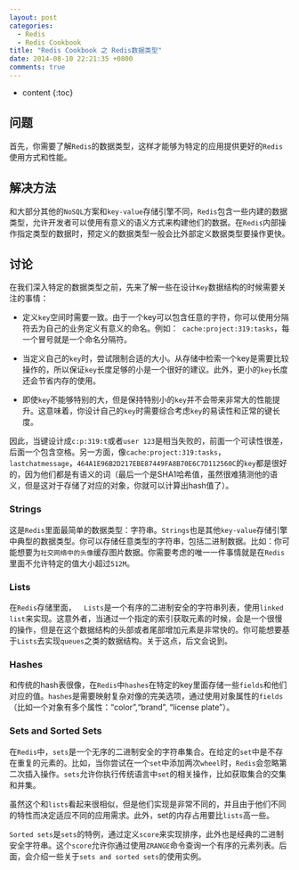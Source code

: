 ```yaml
---
layout: post  
categories: 
  - Redis
  - Redis Cookbook
title: "Redis Cookbook 之 Redis数据类型"
date: 2014-08-10 22:21:35 +0800
comments: true
---
```


* content
{:toc}

## <a id="Problem">问题</a>

首先，你需要了解`Redis`的数据类型，这样才能够为特定的应用提供更好的`Redis`使用方式和性能。

## <a id="Solution">解决方法</a>

和大部分其他的`NoSQL`方案和`key-value`存储引擎不同，`Redis`包含一些内建的数据类型，允许开发者可以使用有意义的语义方式来构建他们的数据。在`Redis`内部操作指定类型的数据时，预定义的数据类型一般会比外部定义数据类型要操作更快。

## <a id="Discussion">讨论</a>

在我们深入特定的数据类型之前，先来了解一些在设计`Key`数据结构的时候需要关注的事情：

  - 定义`key`空间时需要一致。由于一个key可以包含任意的字符，你可以使用分隔符去为自己的业务定义有意义的命名。例如：` cache:project:319:tasks`，每一个冒号就是一个命名分隔符。
  
  - 当定义自己的`key`时，尝试限制合适的大小。从存储中检索一个key是需要比较操作的，所以保证`key`长度足够的小是一个很好的建议。此外，更小的`key`长度还会节省内存的使用。
  
  - 即使`key`不能够特别的大，但是保持特别小的`key`并不会带来非常大的性能提升。这意味着，你设计自己的`key`时需要综合考虑`key`的易读性和正常的键长度。
  
因此，当键设计成`c:p:319:t`或者`user 123`是相当失败的，前面一个可读性很差，后面一个包含空格。另一方面，像`cache:project:319:tasks`，`lastchatmessage`，`464A1E96B2D217EBE87449FA8B70E6C7D112560C`的`key`都是很好的，因为他们都是有语义的词（最后一个是SHA1哈希值，虽然很难猜测他的语义，但是这对于存储了对应的对象，你就可以计算出hash值了）。

<!-- more -->

###  Strings

这是`Redis`里面最简单的数据类型：字符串。`Strings`也是其他`key-value`存储引擎中典型的数据类型。你可以存储任意类型的字符串，包括二进制数据。比如：你可能想要为`社交网络中的头像`缓存图片数据。你需要考虑的唯一一件事情就是在`Redis`里面不允许特定的值大小超过`512M`。


###  Lists

在`Redis`存储里面，`  Lists`是一个有序的二进制安全的字符串列表，使用`linked list`来实现。这意外者，当通过一个指定的索引获取元素的时候，会是一个很慢的操作，但是在这个数据结构的头部或者尾部增加元素是非常快的。你可能想要基于`Lists`去实现`queues`之类的数据结构。关于这点，后文会说到。

### Hashes

和传统的hash表很像，在`Redis`中`hashes`在特定的key里面存储一些`fields`和他们对应的值。`hashes`是需要映射复杂对像的完美选项，通过使用对象属性的`fields`（比如一个对象有多个属性：“color”,“brand”, “license plate”）。

###  Sets and Sorted Sets

在`Redis`中，`sets`是一个无序的二进制安全的字符串集合。在给定的`set`中是不存在重复的元素的。比如，当你尝试在一个`set`中添加两次`wheel`时，`Redis`会忽略第二次插入操作。`sets`允许你执行传统语言中`set`的相关操作，比如获取集合的交集和并集。

虽然这个和`lists`看起来很相似，但是他们实现是非常不同的，并且由于他们不同的特性而决定适应不同的应用需求。此外，set的内存占用要比`lists`高一些。

`Sorted sets`是`sets`的特例，通过定义`score`来实现排序，此外也是经典的二进制安全字符串。这个`score`允许你通过使用`ZRANGE`命令查询一个有序的元素列表。后面，会介绍一些关于`sets and sorted sets`的使用实例。







